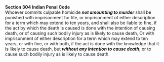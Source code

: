 **Section 304 Indian Penal Code** <br/>
Whoever commits culpable homicide ***not amounting to murder*** shall be punished with imprisonment for life, or imprisonment of either description for a term which may extend to ten years, and shall also be liable to fine, if the act by which the death is caused is done with the intention of causing death, or of causing such bodily injury as is likely to cause death, Or with imprisonment of either description for a term which may extend to ten years, or with fine, or with both, if the act is done with the knowledge that it is likely to cause death, but ***without any intention to cause death***, or to cause such bodily injury as is likely to cause death.
